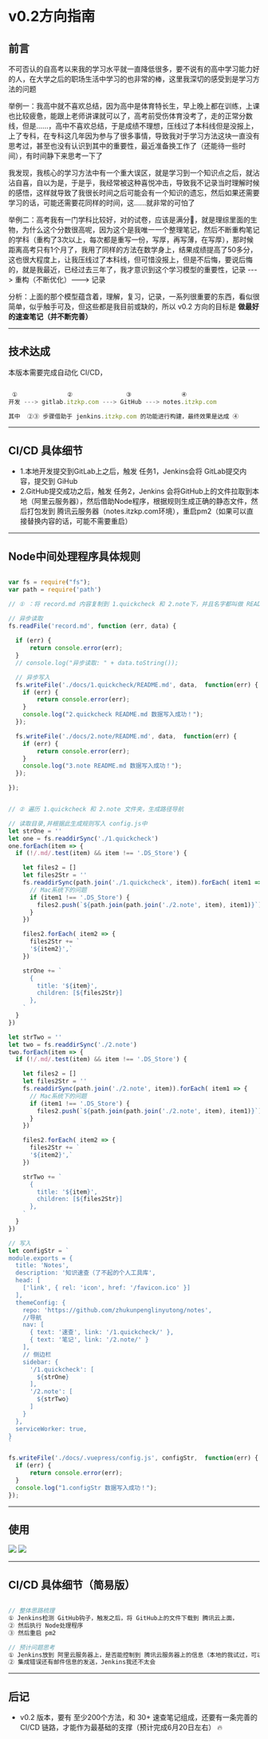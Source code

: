 # v0.2方向指南

## 前言

不可否认的自高考以来我的学习水平就一直降低很多，要不说有的高中学习能力好的人，在大学之后的职场生活中学习的也非常的棒，这里我深切的感受到是学习方法的问题

举例一：我高中就不喜欢总结，因为高中是体育特长生，早上晚上都在训练，上课也比较疲惫，能跟上老师讲课就可以了，高考前受伤体育没考了，走的正常分数线，但是......，高中不喜欢总结，于是成绩不理想，压线过了本科线但是没报上，上了专科，在专科这几年因为参与了很多事情，导致我对于学习方法这块一直没有思考过，甚至也没有认识到其中的重要性，最近准备换工作了（还能待一些时间），有时间静下来思考一下了

我发现，我核心的学习方法中有一个重大误区，就是学习到一个知识点之后，就沾沾自喜，自以为是，于是乎，我经常被这种喜悦冲击，导致我不记录当时理解时候的感悟，这样就导致了我很长时间之后可能会有一个知识的遗忘，然后如果还需要学习的话，可能还需要花同样的时间，这......就非常的可怕了

举例二：高考我有一门学科比较好，对的试卷，应该是满分💯，就是理综里面的生物，为什么这个分数很高呢，因为这个是我唯一一个整理笔记，然后不断重构笔记的学科（重构了3次以上，每次都是重写一份，写厚，再写薄，在写厚），那时候距离高考只有1个月了，我用了同样的方法在数学身上，结果成绩提高了50多分，这也很大程度上，让我压线过了本科线，但可惜没报上，但是不后悔，要说后悔的，就是我最近，已经过去三年了，我才意识到这个学习模型的重要性，记录 ---> 重构（不断优化）---> 记录

分析：上面的那个模型蕴含着，理解，复习，记录，一系列很重要的东西，看似很简单，似乎触手可及，但这些都是我目前或缺的，所以 v0.2 方向的目标是 **做最好的速查笔记（并不断完善）**

---

## 技术达成

本版本需要完成自动化 CI/CD，

```javascript

 ①              ②               ③              ④
开发 ---> gitlab.itzkp.com ---> GitHub ---> notes.itzkp.com

其中  ②③ 步骤借助于 jenkins.itzkp.com 的功能进行构建，最终效果是达成 ④

```

---

## CI/CD 具体细节

- 1.本地开发提交到GitLab上之后，触发 任务1，Jenkins会将 GitLab提交内容，提交到 GiHub
- 2.GitHub提交成功之后，触发 任务2，Jenkins 会将GitHub上的文件拉取到本地（阿里云服务器），然后借助Node程序，根据规则生成正确的静态文件，然后打包发到 腾讯云服务器（notes.itzkp.com环境），重启pm2（如果可以直接替换内容的话，可能不需要重启）

---

## Node中间处理程序具体规则

```javascript

var fs = require("fs");
var path = require('path')

// ① ：将 record.md 内容复制到 1.quickcheck 和 2.note下，并且名字都叫做 README.md

// 异步读取
fs.readFile('record.md', function (err, data) {
  
  if (err) {
      return console.error(err);
  }
  // console.log("异步读取: " + data.toString());

  // 异步写入
  fs.writeFile('./docs/1.quickcheck/README.md', data,  function(err) {
    if (err) {
        return console.error(err);
    }
    console.log("2.quickcheck README.md 数据写入成功！");
  });

  fs.writeFile('./docs/2.note/README.md', data,  function(err) {
    if (err) {
        return console.error(err);
    }
    console.log("3.note README.md 数据写入成功！");
  });

});


// ② 遍历 1.quickcheck 和 2.note 文件夹，生成路径导航

// 读取目录,并根据此生成规则写入 config.js中
let strOne = ''
let one = fs.readdirSync('./1.quickcheck')
one.forEach(item => {
  if (!/.md/.test(item) && item !== '.DS_Store') {

    let files2 = []
    let files2Str = ''
    fs.readdirSync(path.join('./1.quickcheck', item)).forEach( item1 => {
      // Mac系统下的问题
      if (item1 !== '.DS_Store') {
        files2.push(`${path.join(path.join('./2.note', item), item1)}`)
      }
    })

    files2.forEach( item2 => {
      files2Str += `
      '${item2}',`
    })

    strOne += `
      {
        title: '${item}',
        children: [${files2Str}]
      },
    `
  }
})

let strTwo = ''
let two = fs.readdirSync('./2.note')
two.forEach(item => {
  if (!/.md/.test(item) && item !== '.DS_Store') {

    let files2 = []
    let files2Str = ''
    fs.readdirSync(path.join('./2.note', item)).forEach( item1 => {
      // Mac系统下的问题
      if (item1 !== '.DS_Store') {
        files2.push(`${path.join(path.join('./2.note', item), item1)}`)
      }
    })

    files2.forEach( item2 => {
      files2Str += `
      '${item2}',`
    })

    strTwo += `
      {
        title: '${item}',
        children: [${files2Str}]
      },
    `
  }
})

// 写入
let configStr = `
module.exports = {
  title: 'Notes',
  description: '知识速查（了不起的个人工具库',
  head: [
    ['link', { rel: 'icon', href: '/favicon.ico' }]
  ],
  themeConfig: {
    repo: 'https://github.com/zhukunpenglinyutong/notes',
    //导航
    nav: [
      { text: '速查', link: '/1.quickcheck/' },
      { text: '笔记', link: '/2.note/' }
    ],
    // 侧边栏
    sidebar: {
      '/1.quickcheck': [
        ${strOne}
      ],
      '/2.note': [
        ${strTwo}
      ]
    }
  },
  serviceWorker: true,
}
`

fs.writeFile('./docs/.vuepress/config.js', configStr,  function(err) {
  if (err) {
      return console.error(err);
  }
  console.log("1.configStr 数据写入成功！");
});

```

---

## 使用

<img src="https://itzkp-1253302184.cos.ap-beijing.myqcloud.com/github%E5%9B%BE%E7%89%87/notes/2.note/0.%E9%A1%B9%E7%9B%AE%E6%96%B9%E5%90%91%E6%8C%87%E5%8D%97/4.png" />
<img src="https://itzkp-1253302184.cos.ap-beijing.myqcloud.com/github%E5%9B%BE%E7%89%87/notes/2.note/0.%E9%A1%B9%E7%9B%AE%E6%96%B9%E5%90%91%E6%8C%87%E5%8D%97/5.png" />


---

## CI/CD 具体细节（简易版）

```javascript

// 整体思路梳理
① Jenkins检测 GitHub钩子，触发之后，将 GitHub上的文件下载到 腾讯云上面，
② 然后执行 Node处理程序
③ 然后重启 pm2

// 预计问题思考
① Jenkins放到 阿里云服务器上，是否能控制到 腾讯云服务器上的信息（本地的我试过，可以，sh脚本也没问题）
② 集成错误还有邮件信息的发送，Jenkins我还不太会

```

---

## 后记

- v0.2 版本，要有 至少200个方法，和 30+ 速查笔记组成，还要有一条完善的 CI/CD 链路，才能作为最基础的支撑（预计完成6月20日左右） 🔥





